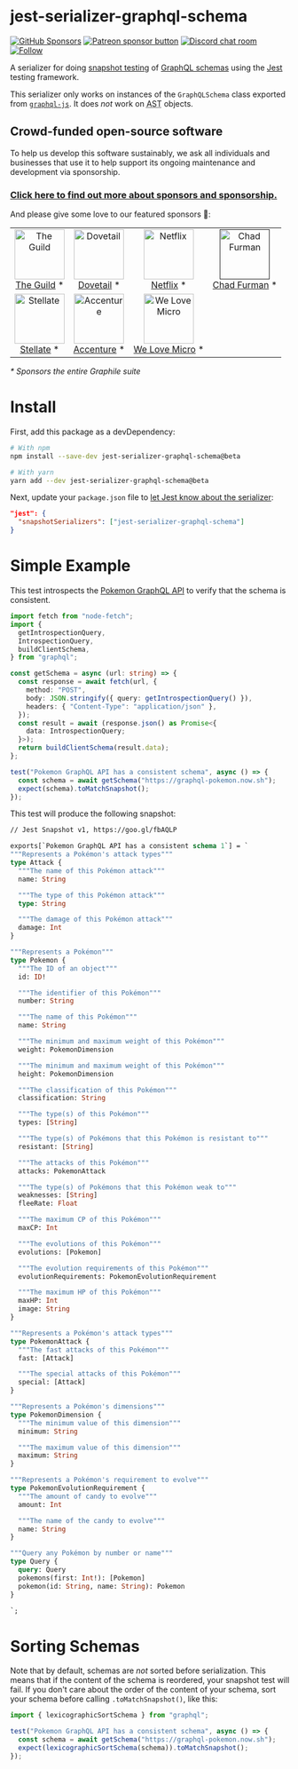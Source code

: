 # jest-serializer-graphql-schema

[![GitHub Sponsors](https://img.shields.io/github/sponsors/benjie?color=ff69b4&label=github%20sponsors)](https://github.com/sponsors/benjie)
[![Patreon sponsor button](https://img.shields.io/badge/sponsor-via%20Patreon-orange.svg)](https://patreon.com/benjie)
[![Discord chat room](https://img.shields.io/discord/489127045289476126.svg)](http://discord.gg/graphile)
[![Follow](https://img.shields.io/badge/twitter-@GraphileHQ-blue.svg)](https://twitter.com/GraphileHQ)

A serializer for doing
[snapshot testing](https://jestjs.io/docs/en/snapshot-testing) of
[GraphQL schemas](https://graphql.org/learn/schema/) using the
[Jest](https://jestjs.io/) testing framework.

This serializer only works on instances of the `GraphQLSchema` class exported
from [`graphql-js`](https://github.com/graphql/graphql-js). It does _not_ work
on <abbr title="abstract syntax tree">AST</abbr> objects.

<!-- SPONSORS_BEGIN -->

## Crowd-funded open-source software

To help us develop this software sustainably, we ask all individuals and
businesses that use it to help support its ongoing maintenance and development
via sponsorship.

### [Click here to find out more about sponsors and sponsorship.](https://www.graphile.org/sponsor/)

And please give some love to our featured sponsors 🤩:

<table><tr>
<td align="center"><a href="https://www.the-guild.dev/"><img src="https://graphile.org/images/sponsors/theguild.png" width="90" height="90" alt="The Guild" /><br />The Guild</a> *</td>
<td align="center"><a href="https://dovetailapp.com/"><img src="https://graphile.org/images/sponsors/dovetail.png" width="90" height="90" alt="Dovetail" /><br />Dovetail</a> *</td>
<td align="center"><a href="https://www.netflix.com/"><img src="https://graphile.org/images/sponsors/Netflix.png" width="90" height="90" alt="Netflix" /><br />Netflix</a> *</td>
<td align="center"><a href=""><img src="https://graphile.org/images/sponsors/chadf.png" width="90" height="90" alt="Chad Furman" /><br />Chad Furman</a> *</td>
</tr><tr>
<td align="center"><a href="https://stellate.co/"><img src="https://graphile.org/images/sponsors/Stellate.png" width="90" height="90" alt="Stellate" /><br />Stellate</a> *</td>
<td align="center"><a href="https://www.accenture.com/"><img src="https://graphile.org/images/sponsors/accenture.svg" width="90" height="90" alt="Accenture" /><br />Accenture</a> *</td>
<td align="center"><a href="https://microteam.io/"><img src="https://graphile.org/images/sponsors/micro.png" width="90" height="90" alt="We Love Micro" /><br />We Love Micro</a> *</td>
</tr></table>

<em>\* Sponsors the entire Graphile suite</em>

<!-- SPONSORS_END -->

# Install

First, add this package as a devDependency:

```bash
# With npm
npm install --save-dev jest-serializer-graphql-schema@beta

# With yarn
yarn add --dev jest-serializer-graphql-schema@beta
```

Next, update your `package.json` file to
[let Jest know about the serializer](https://jestjs.io/docs/en/configuration#snapshotserializers-array-string):

```json
"jest": {
  "snapshotSerializers": ["jest-serializer-graphql-schema"]
}
```

# Simple Example

This test introspects the [Pokemon GraphQL API](https://graphql-pokemon.now.sh/)
to verify that the schema is consistent.

```ts
import fetch from "node-fetch";
import {
  getIntrospectionQuery,
  IntrospectionQuery,
  buildClientSchema,
} from "graphql";

const getSchema = async (url: string) => {
  const response = await fetch(url, {
    method: "POST",
    body: JSON.stringify({ query: getIntrospectionQuery() }),
    headers: { "Content-Type": "application/json" },
  });
  const result = await (response.json() as Promise<{
    data: IntrospectionQuery;
  }>);
  return buildClientSchema(result.data);
};

test("Pokemon GraphQL API has a consistent schema", async () => {
  const schema = await getSchema("https://graphql-pokemon.now.sh");
  expect(schema).toMatchSnapshot();
});
```

This test will produce the following snapshot:

```graphql
// Jest Snapshot v1, https://goo.gl/fbAQLP

exports[`Pokemon GraphQL API has a consistent schema 1`] = `
"""Represents a Pokémon's attack types"""
type Attack {
  """The name of this Pokémon attack"""
  name: String

  """The type of this Pokémon attack"""
  type: String

  """The damage of this Pokémon attack"""
  damage: Int
}

"""Represents a Pokémon"""
type Pokemon {
  """The ID of an object"""
  id: ID!

  """The identifier of this Pokémon"""
  number: String

  """The name of this Pokémon"""
  name: String

  """The minimum and maximum weight of this Pokémon"""
  weight: PokemonDimension

  """The minimum and maximum weight of this Pokémon"""
  height: PokemonDimension

  """The classification of this Pokémon"""
  classification: String

  """The type(s) of this Pokémon"""
  types: [String]

  """The type(s) of Pokémons that this Pokémon is resistant to"""
  resistant: [String]

  """The attacks of this Pokémon"""
  attacks: PokemonAttack

  """The type(s) of Pokémons that this Pokémon weak to"""
  weaknesses: [String]
  fleeRate: Float

  """The maximum CP of this Pokémon"""
  maxCP: Int

  """The evolutions of this Pokémon"""
  evolutions: [Pokemon]

  """The evolution requirements of this Pokémon"""
  evolutionRequirements: PokemonEvolutionRequirement

  """The maximum HP of this Pokémon"""
  maxHP: Int
  image: String
}

"""Represents a Pokémon's attack types"""
type PokemonAttack {
  """The fast attacks of this Pokémon"""
  fast: [Attack]

  """The special attacks of this Pokémon"""
  special: [Attack]
}

"""Represents a Pokémon's dimensions"""
type PokemonDimension {
  """The minimum value of this dimension"""
  minimum: String

  """The maximum value of this dimension"""
  maximum: String
}

"""Represents a Pokémon's requirement to evolve"""
type PokemonEvolutionRequirement {
  """The amount of candy to evolve"""
  amount: Int

  """The name of the candy to evolve"""
  name: String
}

"""Query any Pokémon by number or name"""
type Query {
  query: Query
  pokemons(first: Int!): [Pokemon]
  pokemon(id: String, name: String): Pokemon
}

`;
```

# Sorting Schemas

Note that by default, schemas are _not_ sorted before serialization. This means
that if the content of the schema is reordered, your snapshot test will fail. If
you don't care about the order of the content of your schema, sort your schema
before calling `.toMatchSnapshot()`, like this:

```ts
import { lexicographicSortSchema } from "graphql";

test("Pokemon GraphQL API has a consistent schema", async () => {
  const schema = await getSchema("https://graphql-pokemon.now.sh");
  expect(lexicographicSortSchema(schema)).toMatchSnapshot();
});
```
